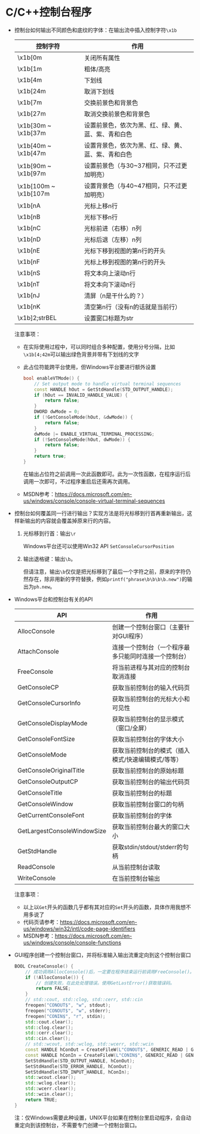 # C/C++控制台程序

- 控制台如何输出不同颜色和底纹的字体：在输出流中插入控制字符`\x1b`

  | 控制字符 | 作用 |
  | ----- | ---- |
  | \x1b[0m | 关闭所有属性 |
  | \x1b[1m | 粗体/高亮 |
  | \x1b[4m | 下划线 |
  | \x1b[24m | 取消下划线 |
  | \x1b[7m | 交换前景色和背景色 |
  | \x1b[27m | 取消交换前景色和背景色 |
  | \x1b[30m ~ \x1b[37m | 设置前景色，依次为黑、红、绿、黄、蓝、紫、青和白色 |
  | \x1b[40m ~ \x1b[47m | 设置背景色，依次为黑、红、绿、黄、蓝、紫、青和白色 |
  | \x1b[90m ~ \x1b[97m | 设置前景色（与30~37相同，只不过更加明亮） |
  | \x1b[100m ~ \x1b[107m | 设置背景色（与40~47相同，只不过更加明亮） |
  | \x1b[nA | 光标上移n行 |
  | \x1b[nB | 光标下移n行 |
  | \x1b[nC | 光标前进（右移）n列 |
  | \x1b[nD | 光标后退（左移）n列 |
  | \x1b[nE | 光标下移到视图的第n行的开头 |
  | \x1b[nF | 光标上移到视图的第n行的开头 |
  | \x1b[nS | 将文本向上滚动n行 |
  | \x1b[nT | 将文本向下滚动n行 |
  | \x1b[nJ | 清屏（n是干什么的？） |
  | \x1b[nK | 清空第n行（没有n的话就是当前行） |
  | \x1b]2;strBEL | 设置窗口标题为str |

  注意事项：
  - 在实际使用过程中，可以同时组合多种配置，使用分号分隔，比如`\x1b[4;42m`可以输出绿色背景并带有下划线的文字
  - 此占位符能跨平台使用，但Windows平台要进行额外设置

    ```cpp
    bool enableVTMode() {
        // Set output mode to handle virtual terminal sequences
        const HANDLE hOut = GetStdHandle(STD_OUTPUT_HANDLE);
        if (hOut == INVALID_HANDLE_VALUE) {
            return false;
        }
        DWORD dwMode = 0;
        if (!GetConsoleMode(hOut, &dwMode)) {
            return false;
        }
        dwMode |= ENABLE_VIRTUAL_TERMINAL_PROCESSING;
        if (!SetConsoleMode(hOut, dwMode)) {
            return false;
        }
        return true;
    }
    ```

    在输出占位符之前调用一次此函数即可。此为一次性函数，在程序运行后调用一次即可，不过程序重启后还需再次调用。
  - MSDN参考：<https://docs.microsoft.com/en-us/windows/console/console-virtual-terminal-sequences>

- 控制台如何覆盖同一行进行输出？实现方法是将光标移到行首再重新输出，这样新输出的内容就会覆盖掉原来行的内容。
  1. 光标移到行首：输出`\r`

     Windows平台还可以使用Win32 API `SetConsoleCursorPosition`
  2. 输出退格键：输出`\b`。

     但请注意，输出`\b`仅仅是把光标移到了最后一个字符之前，原来的字符仍然存在，除非用新的字符替换，例如`printf("phrase\b\b\b\b.new")`的输出为`ph.new`。
- Windows平台和控制台有关的API

  | API | 作用 |
  | --- | --- |
  | AllocConsole | 创建一个控制台窗口（主要针对GUI程序） |
  | AttachConsole | 连接一个控制台（一个程序最多只能同时连接一个控制台） |
  | FreeConsole | 将当前进程与其对应的控制台取消连接 |
  | GetConsoleCP | 获取当前控制台的输入代码页 |
  | GetConsoleCursorInfo | 获取当前控制台的光标大小和可见性 |
  | GetConsoleDisplayMode | 获取当前控制台的显示模式（窗口/全屏） |
  | GetConsoleFontSize | 获取当前控制台的字体大小 |
  | GetConsoleMode | 获取当前控制台的模式（插入模式/快速编辑模式/等等） |
  | GetConsoleOriginalTitle | 获取当前控制台的原始标题 |
  | GetConsoleOutputCP | 获取当前控制台的输出代码页 |
  | GetConsoleTitle | 获取当前控制台的标题 |
  | GetConsoleWindow | 获取当前控制台窗口的句柄 |
  | GetCurrentConsoleFont | 获取当前控制台的字体 |
  | GetLargestConsoleWindowSize | 获取当前控制台最大的窗口大小 |
  | GetStdHandle | 获取stdin/stdout/stderr的句柄 |
  | ReadConsole | 从当前控制台读取 |
  | WriteConsole | 在当前控制台输出 |

  注意事项：
  - 以上以`Get`开头的函数几乎都有其对应的`Set`开头的函数，具体作用我想不用多说了
  - 代码页请参考：<https://docs.microsoft.com/en-us/windows/win32/intl/code-page-identifiers>
  - MSDN参考：<https://docs.microsoft.com/en-us/windows/console/console-functions>
- GUI程序创建一个控制台窗口，并将标准输入输出流重定向到这个控制台窗口

  ```cpp
  BOOL CreateConsole() {
      // 成功调用AllocConsole()后，一定要在程序结束运行前调用FreeConsole()。这两者是成对使用的。
      if (!AllocConsole()) {
          // 创建失败，在此处处理错误。使用GetLastError()获取错误码。
          return FALSE;
      }
      // std::cout, std::clog, std::cerr, std::cin
      freopen("CONOUT$", "w", stdout);
      freopen("CONOUT$", "w", stderr);
      freopen("CONIN$", "r", stdin);
      std::cout.clear();
      std::clog.clear();
      std::cerr.clear();
      std::cin.clear();
      // std::wcout, std::wclog, std::wcerr, std::wcin
      const HANDLE hConOut = CreateFileW(L"CONOUT$", GENERIC_READ | GENERIC_WRITE, FILE_SHARE_READ | FILE_SHARE_WRITE, nullptr, OPEN_EXISTING, FILE_ATTRIBUTE_NORMAL, nullptr);
      const HANDLE hConIn = CreateFileW(L"CONIN$", GENERIC_READ | GENERIC_WRITE, FILE_SHARE_READ | FILE_SHARE_WRITE, nullptr, OPEN_EXISTING, FILE_ATTRIBUTE_NORMAL, nullptr);
      SetStdHandle(STD_OUTPUT_HANDLE, hConOut);
      SetStdHandle(STD_ERROR_HANDLE, hConOut);
      SetStdHandle(STD_INPUT_HANDLE, hConIn);
      std::wcout.clear();
      std::wclog.clear();
      std::wcerr.clear();
      std::wcin.clear();
      return TRUE;
  }
  ```

  注：仅Windows需要此种设置，UNIX平台如果在控制台里启动程序，会自动重定向到该控制台，不需要专门创建一个控制台窗口。
